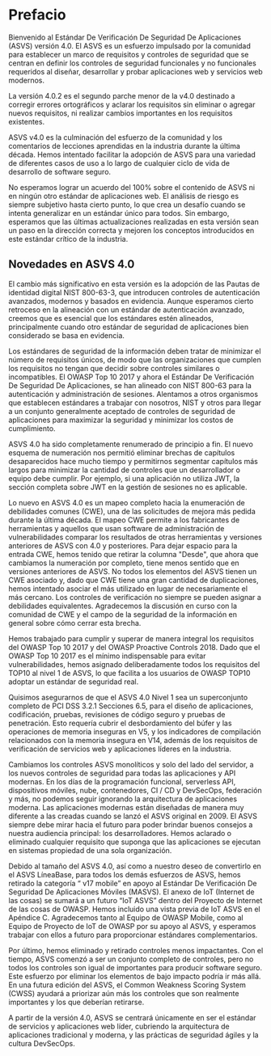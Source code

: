 # Prefacio

Bienvenido al Estándar De Verificación De Seguridad De Aplicaciones (ASVS) versión 4.0. El ASVS es un esfuerzo impulsado por la comunidad para establecer un marco de requisitos y controles de seguridad que se centran en definir los controles de seguridad funcionales y no funcionales requeridos al diseñar, desarrollar y probar aplicaciones web y servicios web modernos.

La versión 4.0.2 es el segundo parche menor de la v4.0 destinado a corregir errores ortográficos y aclarar los requisitos sin eliminar o agregar nuevos requisitos, ni realizar cambios importantes en los requisitos existentes.

ASVS v4.0 es la culminación del esfuerzo de la comunidad y los comentarios de lecciones aprendidas en la industria durante la última década. Hemos intentado facilitar la adopción de ASVS para una variedad de diferentes casos de uso a lo largo de cualquier ciclo de vida de desarrollo de software seguro.

No esperamos lograr un acuerdo del 100% sobre el contenido de ASVS ni en ningún otro estándar de aplicaciones web. El análisis de riesgo es siempre subjetivo hasta cierto punto, lo que crea un desafío cuando se intenta generalizar en un estándar único para todos. Sin embargo, esperamos que las últimas actualizaciones realizadas en esta versión sean un paso en la dirección correcta y mejoren los conceptos introducidos en este estándar crítico de la industria.

## Novedades en ASVS 4.0

El cambio más significativo en esta versión es la adopción de las Pautas de identidad digital NIST 800-63-3, que introducen controles de autenticación avanzados, modernos y basados en evidencia. Aunque esperamos cierto retroceso en la alineación con un estándar de autenticación avanzado, creemos que es esencial que los estándares estén alineados, principalmente cuando otro estándar de seguridad de aplicaciones bien considerado se basa en evidencia.

Los estándares de seguridad de la información deben tratar de minimizar el número de requisitos únicos, de modo que las organizaciones que cumplen los requisitos no tengan que decidir sobre controles similares o incompatibles. El OWASP Top 10 2017 y ahora el Estándar De Verificación De Seguridad De Aplicaciones, se han alineado con NIST 800-63 para la autenticación y administración de sesiones. Alentamos a otros organismos que establecen estándares a trabajar con nosotros, NIST y otros para llegar a un conjunto generalmente aceptado de controles de seguridad de aplicaciones para maximizar la seguridad y minimizar los costos de cumplimiento.

ASVS 4.0 ha sido completamente renumerado de principio a fin. El nuevo esquema de numeración nos permitió eliminar brechas de capítulos desaparecidos hace mucho tiempo y permitirnos segmentar capítulos más largos para minimizar la cantidad de controles que un desarrollador o equipo debe cumplir. Por ejemplo, si una aplicación no utiliza JWT, la sección completa sobre JWT en la gestión de sesiones no es aplicable.

Lo nuevo en ASVS 4.0 es un mapeo completo hacia la enumeración de debilidades comunes (CWE), una de las solicitudes de mejora más pedida durante la última década. El mapeo CWE permite a los fabricantes de herramientas y aquellos que usan software de administración de vulnerabilidades comparar los resultados de otras herramientas y versiones anteriores de ASVS con 4.0 y posteriores. Para dejar espacio para la entrada CWE, hemos tenido que retirar la columna "Desde", que ahora que cambiamos la numeración por completo, tiene menos sentido que en versiones anteriores de ASVS. No todos los elementos del ASVS tienen un CWE asociado y, dado que CWE tiene una gran cantidad de duplicaciones, hemos intentado asociar el más utilizado en lugar de necesariamente el más cercano. Los controles de verificación no siempre se pueden asignar a debilidades equivalentes. Agradecemos la discusión en curso con la comunidad de CWE y el campo de la seguridad de la información en general sobre cómo cerrar esta brecha.

Hemos trabajado para cumplir y superar de manera integral los requisitos del OWASP Top 10 2017 y del OWASP Proactive Controls 2018. Dado que el OWASP Top 10 2017 es el mínimo indispensable para evitar vulnerabilidades, hemos asignado deliberadamente todos los requisitos del TOP10 al nivel 1 de ASVS, lo que facilita a los usuarios de OWASP TOP10 adoptar un estándar de seguridad real.

Quisimos asegurarnos de que el ASVS 4.0 Nivel 1 sea un superconjunto completo de PCI DSS 3.2.1 Secciones 6.5, para el diseño de aplicaciones, codificación, pruebas, revisiones de código seguro y pruebas de penetración. Esto requería cubrir el desbordamiento del búfer y las operaciones de memoria inseguras en V5, y los indicadores de compilación relacionados con la memoria insegura en V14, además de los requisitos de verificación de servicios web y aplicaciones líderes en la industria.

Cambiamos los controles ASVS monolíticos y solo del lado del servidor, a los nuevos controles de seguridad para todas las aplicaciones y API modernas. En los días de la programación funcional, serverless API, dispositivos móviles, nube, contenedores, CI / CD y DevSecOps, federación y más, no podemos seguir ignorando la arquitectura de aplicaciones moderna. Las aplicaciones modernas están diseñadas de manera muy diferente a las creadas cuando se lanzó el ASVS original en 2009. El ASVS siempre debe mirar hacia el futuro para poder brindar buenos consejos a nuestra audiencia principal: los desarrolladores. Hemos aclarado o eliminado cualquier requisito que suponga que las aplicaciones se ejecutan en sistemas propiedad de una sola organización.

Debido al tamaño del ASVS 4.0, así como a nuestro deseo de convertirlo en el ASVS LíneaBase, para todos los demás esfuerzos de ASVS, hemos retirado la categoría “ v17 mobile” en apoyo al Estándar De Verificación De Seguridad De Aplicaciones Móviles (MASVS). El anexo de IoT (Internet de las cosas) se sumará a un futuro “IoT ASVS” dentro del Proyecto de Internet de las cosas de OWASP. Hemos incluido una vista previa de IoT ASVS en el Apéndice C. Agradecemos tanto al Equipo de OWASP Mobile, como al Equipo de Proyecto de IoT de OWASP por su apoyo al ASVS, y esperamos trabajar con ellos a futuro para proporcionar estándares complementarios.

Por último, hemos eliminado y retirado controles menos impactantes. Con el tiempo, ASVS comenzó a ser un conjunto completo de controles, pero no todos los controles son igual de importantes para producir software seguro. Este esfuerzo por eliminar los elementos de bajo impacto podría ir más allá. En una futura edición del ASVS, el Common Weakness Scoring System (CWSS) ayudará a priorizar aún más los controles que son realmente importantes y los que deberían retirarse.

A partir de la versión 4.0, ASVS se centrará únicamente en ser el estándar de servicios y aplicaciones web líder, cubriendo la arquitectura de aplicaciones tradicional y moderna, y las prácticas de seguridad ágiles y la cultura DevSecOps.
